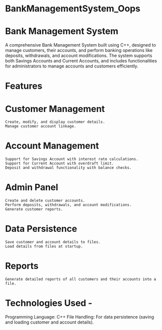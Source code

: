 ﻿# BankManagementSystem_Oops
 
# Bank Management System
A comprehensive Bank Management System built using C++, designed to manage customers, their accounts, and perform banking operations like deposits, withdrawals, and account modifications. The system supports both Savings Accounts and Current Accounts, and includes functionalities for administrators to manage accounts and customers efficiently.

# Features
  # Customer Management
    Create, modify, and display customer details.
    Manage customer account linkage.
  
 # Account Management
    Support for Savings Account with interest rate calculations.
    Support for Current Account with overdraft limit.
    Deposit and withdrawal functionality with balance checks.

 # Admin Panel
    Create and delete customer accounts.
    Perform deposits, withdrawals, and account modifications.
    Generate customer reports.
    
#  Data Persistence
    Save customer and account details to files.
    Load details from files at startup.

#  Reports
    Generate detailed reports of all customers and their accounts into a file.
    
# Technologies Used -
Programming Language: C++
File Handling: For data persistence (saving and loading customer and account details).
